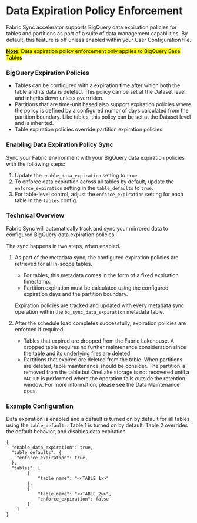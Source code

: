 # Data Expiration Policy Enforcement

Fabric Sync accelerator supports BigQuery data expiration policies for tables and partitions as part of a suite of data management capabilities. By default, this feature is off unless enabled within your User Configuration file.

<mark><b><u>Note</u></b>: Data expiration policy enforcement only applies to BigQuery Base Tables</mark>

### BigQuery Expiration Policies
- Tables can be configured with a expiration time after which both the table and its data is deleted. This policy can be set at the Dataset level and inherits down unless overrriden.
- Partitions that are time-unit based also support expiration policies where the policy is defined by a configured numbr of days calculated from the partition boundary. Like tables, this policy can be set at the Dataset level and is inherited.
- Table expiration policies override partition expiration policies.

### Enabling Data Expiration Policy Sync
Sync your Fabric environment with your BigQuery data expiration policies with the following steps:

1. Update the <code>enable_data_expiration</code> setting to <code>true</code>.
2. To enforce data expiration across all tables by default, update the <code>enforce_expiration</code> setting in the <code>table_defaults</code> to <code>true</code>.
3. For table-level control, adjust the <code>enforce_expiration</code> setting for each table in the <code>tables</code> config.

### Technical Overview
Fabric Sync will automatically track and sync your mirrored data to configured BigQuery data expiration policies. 

The sync happens in two steps, when enabled. 

1. As part of the metadata sync, the configured expiration policies are retrieved for all in-scope tables.
    - For tables, this metadata comes in the form of a fixed expiration timestamp.
    - Partition expiration must be calculated using the configured expiration days and the partition boundary.

    Expiration policies are tracked and updated with every metadata sync operation within the <code>bq_sync_data_expiration</code> metadata table.
2. After the schedule load completes successfully, expiration policies are enforced if required.
    - Tables that expired are dropped from the Fabric Lakehouse. A dropped table requires no further maintenance consideration since the table and its underlying files are deleted.
    - Partitions that expired are deleted from the table. When partitions are deleted, table maintenance should be consider. The partition is removed from the table but OneLake storage is not recovered until a <code>VACUUM</code> is performed where the operation falls outside the retention window. For more information, please see the Data Maintenance docs.

### Example Configuration

Data expiration is enabled and a default is turned on by default for all tables using the <code>table_defaults</code>. Table 1 is turned on by default. Table 2 overrides the default behavior, and disables data expiration.
```
{
  "enable_data_expiration": true,
  "table_defaults": {
	"enforce_expiration": true,
  },
  "tables": [
		{
			"table_name": "<<TABLE 1>>"
        },
        {
			"table_name": "<<TABLE 2>>",
			"enforce_expiration": false
        }
	]
}
```
